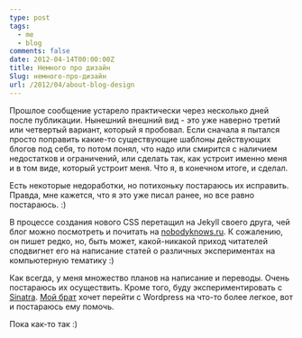 ```yaml
---
type: post
tags:
  - me
  - blog
comments: false
date: 2012-04-14T00:00:00Z
title: Немного про дизайн
Slug: немного-про-дизайн
url: /2012/04/about-blog-design
---
```


Прошлое сообщение устарело практически через несколько дней после публикации.
Нынешний внешний вид - это уже наверно третий или четвертый вариант, который я пробовал. Если сначала я пытался просто поправить какие-то существующие шаблоны действующих блогов под себя, то потом понял, что надо или смирится с наличием недостатков и ограничений, или сделать так, как устроит именно меня и в том виде, который устроит меня. Что я, в конечном итоге, и сделал.

Есть некоторые недоработки, но потихоньку постараюсь их исправить. Правда, мне кажется, что я это уже писал ранее, но все равно постараюсь. :)

В процессе создания нового CSS перетащил на Jekyll своего друга, чей блог можно посмотреть и почитать на [nobodyknows.ru](http://nobodyknows.ru). К сожалению, он пишет редко, но, быть может, какой-никакой приход читателей сподвигнет его на написание статей о различных экспериментах на компьютерную тематику :)

Как всегда, у меня множество планов на написание и переводы. Очень постараюсь их осуществить.
Кроме того, буду экспериментировать с [Sinatra](http://www.sinatrarb.com/). [Мой брат](http://slavafinn.ru) хочет перейти с Wordpress на что-то более легкое, вот и постараюсь ему помочь.

Пока как-то так :)
